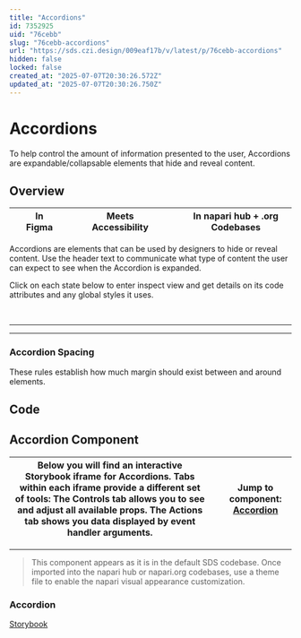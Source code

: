 ```yaml
---
title: "Accordions"
id: 7352925
uid: "76cebb"
slug: "76cebb-accordions"
url: "https://sds.czi.design/009eaf17b/v/latest/p/76cebb-accordions"
hidden: false
locked: false
created_at: "2025-07-07T20:30:26.572Z"
updated_at: "2025-07-07T20:30:26.750Z"
---
```


# Accordions

To help control the amount of information presented to the user, Accordions are expandable/collapsable elements that hide and reveal content.

## Overview

|  | In Figma |   |  | Meets Accessibility |   |  | In napari hub + .org Codebases |
| --- | --- | --- | --- | --- | --- | --- | --- |

Accordions are elements that can be used by designers to hide or reveal content. Use the header text to communicate what type of content the user can expect to see when the Accordion is expanded.

Click on each state below to enter inspect view and get details on its code attributes and any global styles it uses.

 

---

---

### Accordion Spacing

These rules establish how much margin should exist between and around elements.

## Code

## Accordion Component

| Below you will find an interactive Storybook iframe for Accordions.  Tabs within each iframe provide a different set of tools: The Controls tab allows you to see and adjust all available props. The Actions tab shows you data displayed by event handler arguments. |   | **Jump to component:** [Accordion](https://sds.czi.design/009eaf17b/v/0/p/76cebb-accordions/t/818eff) |
| --- | --- | --- |

---

>This component appears as it is in the default SDS codebase. Once imported into the napari hub or napari.org codebases, use a theme file to enable the napari visual appearance customization.

### Accordion

[Storybook](https://chanzuckerberg.github.io/sci-components/?path=/story/accordion--default)

